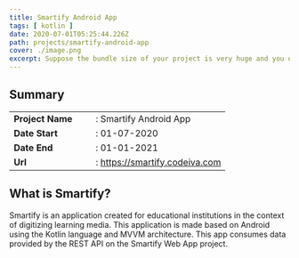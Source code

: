 ```yaml
---
title: Smartify Android App
tags: [ kotlin ]
date: 2020-07-01T05:25:44.226Z
path: projects/smartify-android-app
cover: ./image.png
excerpt: Suppose the bundle size of your project is very huge and you don't want to load everything at once during the initial render you can use code splitting along with React to improve the performance and load time of your application.
---
```


## Summary
|                           |                           |
| --- | --- |
| **Project Name**&nbsp;&nbsp;&nbsp;&nbsp;&nbsp;&nbsp;          | : Smartify Android App|
| **Date Start**&nbsp;&nbsp;&nbsp;&nbsp;&nbsp;&nbsp;            | : 01-07-2020|
| **Date End**&nbsp;&nbsp;&nbsp;&nbsp;&nbsp;&nbsp;              | : 01-01-2021|
| **Url**&nbsp;&nbsp;&nbsp;&nbsp;&nbsp;&nbsp;                   | : https://smartify.codeiva.com|

## What is Smartify?
Smartify is an application created for educational institutions in the context of digitizing learning media. This application is made based on Android using the Kotlin language and MVVM architecture. This app consumes data provided by the REST API on the Smartify Web App project.